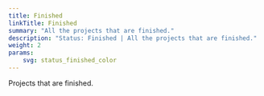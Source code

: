 ```yaml
---
title: Finished
linkTitle: Finished
summary: "All the projects that are finished."
description: "Status: Finished | All the projects that are finished."
weight: 2
params:
    svg: status_finished_color
---
```


Projects that are finished.